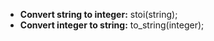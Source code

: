 - **Convert string to integer:** stoi(string);
- **Convert integer to string:** to_string(integer);
